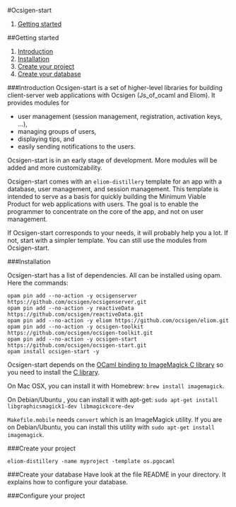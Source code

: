 #Ocsigen-start

1. [Getting started](#getting-started)

##<a id="getting-started"></a>Getting started
1. [Introduction](#introduction)
2. [Installation](#install)
3. [Create your project](#create-your-project)
4. [Create your database](#create-your-database)

###<a id="introduction"></a>Introduction
Ocsigen-start is a set of higher-level libraries for building
client-server web applications with Ocsigen (Js_of_ocaml and
Eliom). It provides modules for
* user management (session management, registration, activation keys, ...),
* managing groups of users,
* displaying tips, and
* easily sending notifications to the users.

Ocsigen-start is in an early stage of development. More modules will
be added and more customizability.

Ocsigen-start comes with an `eliom-distillery` template for an app
with a database, user management, and session management.  This
template is intended to serve as a basis for quickly building the
Minimum Viable Product for web applications with users. The goal is to
enable the programmer to concentrate on the core of the app, and not
on user management.

If Ocsigen-start corresponds to your needs, it will probably help you
a lot. If not, start with a simpler template. You can still use the
modules from Ocsigen-start.

###<a id="install"></a>Installation

Ocsigen-start has a list of dependencies. All can be installed using opam. Here the commands:
```
opam pin add --no-action -y ocsigenserver https://github.com/ocsigen/ocsigenserver.git
opam pin add --no-action -y reactiveData https://github.com/ocsigen/reactiveData.git
opam pin add --no-action -y eliom https://github.com/ocsigen/eliom.git
opam pin add --no-action -y ocsigen-toolkit https://github.com/ocsigen/ocsigen-toolkit.git
opam pin add --no-action -y ocsigen-start https://github.com/ocsigen/ocsigen-start.git
opam install ocsigen-start -y
```

Ocsigen-start depends on the [OCaml binding to ImageMagick C library](https://github.com/besport/ocaml-imagemagick) so you need to install the [C library](http://www.imagemagick.org/script/index.php).

On Mac OSX, you can install it with Homebrew: `brew install imagemagick`.

On Debian/Ubuntu , you can install it with apt-get: `sudo apt-get install libgraphicsmagick1-dev libmagickcore-dev`

`Makefile.mobile` needs `convert` which is an ImageMagick utility. If you are on Debian/Ubuntu, you can install this utility with `sudo apt-get install imagemagick`.

###<a id="create-your-project"></a>Create your project
```
eliom-distillery -name myproject -template os.pgocaml
```

###<a id="create-your-database"></a>Create your database
Have look at the file README in your directory.
It explains how to configure your database.

###<a id="configure-your-project"></a>Configure your project
